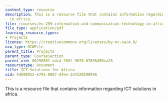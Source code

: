 ```yaml
---
content_type: resource
description: This is a resource file that contains information regarding ICT solutions
  in africa.
file: /courses/es-259-information-and-communication-technology-in-africa-spring-2006/4d698912e7910087d4ee2d4320590946_MITES_259S06_scott_2.pdf
file_type: application/pdf
learning_resource_types:
- Projects
license: https://creativecommons.org/licenses/by-nc-sa/4.0/
ocw_type: OCWFile
parent_title: Projects
parent_type: CourseSection
parent_uid: 86256561-adc4-288f-9670-67695450ea28
resourcetype: Document
title: ICT Solutions for Africa
uid: 4d698912-e791-0087-d4ee-2d4320590946
---
```

This is a resource file that contains information regarding ICT solutions in africa.